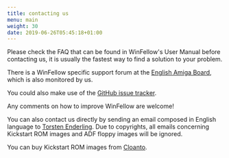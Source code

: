 ```yaml
---
title: contacting us
menu: main
weight: 30
date: 2019-06-26T05:45:18+01:00
---
```


Please check the FAQ that can be found in WinFellow's User Manual before contacting us, it is usually the fastest way to find a solution to your problem.

There is a WinFellow specific support forum at the [English Amiga Board](http://eab.abime.net/forumdisplay.php?forumid=28), which is also monitored by us.

You could also make use of the [GitHub issue tracker](https://github.com/petschau/winfellow/issues).

Any comments on how to improve WinFellow are welcome!

You can also contact us directly by sending an email composed in English language to [Torsten Enderling](mailto:torsten.enderling@gmail.com). Due to copyrights, all emails concerning Kickstart ROM images and ADF floppy images will be ignored. 

You can buy Kickstart ROM images from [Cloanto](http://www.amigaforever.com).

